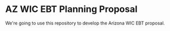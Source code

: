 AZ WIC EBT Planning Proposal
========

We're going to use this repository to develop the Arizona WIC EBT proposal.
